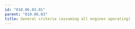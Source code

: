 ```yaml
---
id: "010.06.03.01"
parent: "010.06.03"
title: General criteria (assuming all engines operating)
---
```

